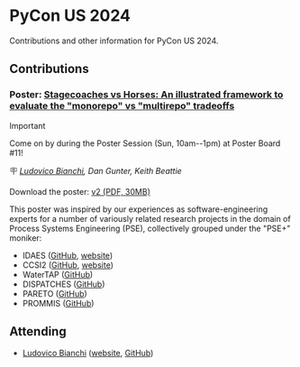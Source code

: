 # PyCon US 2024

Contributions and other information for PyCon US 2024.

## Contributions

### Poster: [Stagecoaches vs Horses: An illustrated framework to evaluate the "monorepo" vs "multirepo" tradeoffs](https://us.pycon.org/2024/schedule/presentation/141/)


> [!IMPORTANT]
> Come on by during the Poster Session (Sun, 10am--1pm) at Poster Board \#11!

:placard: _<ins>[Ludovico Bianchi](https://us.pycon.org/2024/speaker/profile/160/)</ins>, Dan Gunter, Keith Beattie_

Download the poster: [v2 (PDF, 30MB)](https://drive.google.com/file/d/10o4uKPliyDr9RqP9pagI6ufliKKH_2Om/view?usp=drive_link)

This poster was inspired by our experiences as software-engineering experts for a number of variously related research projects in the domain of Process Systems Engineering (PSE), collectively grouped under the "PSE+" moniker:

- IDAES ([GitHub](https://github.com/IDAES), [website](https://idaes.org))
- CCSI2 ([GitHub](https://github.com/CCSI-Toolset), [website](https://www.acceleratecarboncapture.org/))
- WaterTAP ([GitHub](https://github.com/watertap-org))
- DISPATCHES ([GitHub](https://github.com/gmlc-dispatches))
- PARETO ([GitHub](https://github.com/project-pareto))
- PROMMIS ([GitHub](https://github.com/prommis))

## Attending

- [Ludovico Bianchi](https://us.pycon.org/2024/speaker/profile/160/) ([website](https://ludob.com), [GitHub](https://github.com/lbianchi-lbl))
